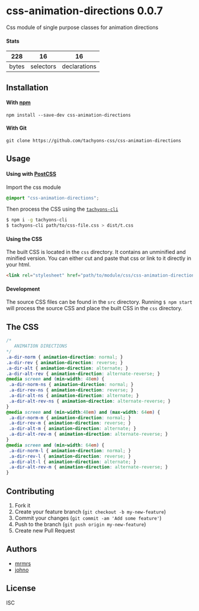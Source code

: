 # css-animation-directions 0.0.7

Css module of single purpose classes for animation directions

#### Stats

228 | 16 | 16
---|---|---
bytes | selectors | declarations

## Installation

#### With [npm](https://npmjs.com)

```
npm install --save-dev css-animation-directions
```

#### With Git

```
git clone https://github.com/tachyons-css/css-animation-directions
```

## Usage

#### Using with [PostCSS](https://github.com/postcss/postcss)

Import the css module

```css
@import "css-animation-directions";
```

Then process the CSS using the [`tachyons-cli`](https://github.com/tachyons-css/tachyons-cli)

```sh
$ npm i -g tachyons-cli
$ tachyons-cli path/to/css-file.css > dist/t.css
```

#### Using the CSS

The built CSS is located in the `css` directory. It contains an unminified and minified version.
You can either cut and paste that css or link to it directly in your html.

```html
<link rel="stylesheet" href="path/to/module/css/css-animation-directions">
```

#### Development

The source CSS files can be found in the `src` directory.
Running `$ npm start` will process the source CSS and place the built CSS in the `css` directory.

## The CSS

```css
/*
   ANIMATION DIRECTIONS
*/
.a-dir-norm { animation-direction: normal; }
.a-dir-rev { animation-direction: reverse; }
.a-dir-alt { animation-direction: alternate; }
.a-dir-alt-rev { animation-direction: alternate-reverse; }
@media screen and (min-width: 48em) {
 .a-dir-norm-ns { animation-direction: normal; }
 .a-dir-rev-ns { animation-direction: reverse; }
 .a-dir-alt-ns { animation-direction: alternate; }
 .a-dir-alt-rev-ns { animation-direction: alternate-reverse; }
}
@media screen and (min-width:48em) and (max-width: 64em) {
 .a-dir-norm-m { animation-direction: normal; }
 .a-dir-rev-m { animation-direction: reverse; }
 .a-dir-alt-m { animation-direction: alternate; }
 .a-dir-alt-rev-m { animation-direction: alternate-reverse; }
}
@media screen and (min-width: 64em) {
 .a-dir-norm-l { animation-direction: normal; }
 .a-dir-rev-l { animation-direction: reverse; }
 .a-dir-alt-l { animation-direction: alternate; }
 .a-dir-alt-rev-m { animation-direction: alternate-reverse; }
}
```

## Contributing

1. Fork it
2. Create your feature branch (`git checkout -b my-new-feature`)
3. Commit your changes (`git commit -am 'Add some feature'`)
4. Push to the branch (`git push origin my-new-feature`)
5. Create new Pull Request

## Authors

* [mrmrs](http://mrmrs.io)
* [johno](http://johnotander.com)

## License

ISC

